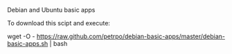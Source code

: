 Debian and Ubuntu basic apps

To download this scipt and execute:

wget -O - https://raw.github.com/petrpo/debian-basic-apps/master/debian-basic-apps.sh | bash 
